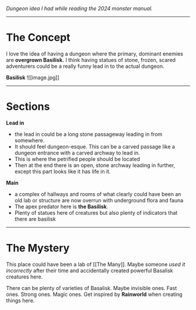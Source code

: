 
*Dungeon idea I had while reading the 2024 monster manual.*

_ _ _ _
# The Concept
I love the idea of having a dungeon where the primary, dominant enemies are **overgrown Basilisk.** I think having statues of stone, frozen, scared adventurers could be a really funny lead in to the actual dungeon. 

**Basilisk**
![[image.jpg]]

___
# Sections
**Lead in**
- the lead in could be a long stone passageway leading in from somewhere.
- It should feel dungeon-esque. This can be a carved passage like a dungeon entrance with a carved archway to lead in.
- This is where the petrified people should be located
- Then at the end there is an open, stone archway leading in further, except this part looks like it has life in it. 

**Main**
- a complex of hallways and rooms of what clearly could have been an old lab or structure are now overrun with underground flora and fauna
- The apex predator here is **the Basilisk**. 
- Plenty of statues here of creatures but also plenty of indicators that there are basilisk

___
# The Mystery
This place could have been a lab of [[The Many]]. Maybe someone *used it incorrectly* after their time and accidentally created powerful Basalisk creatures here. 

There can be plenty of varieties of Basalisk. Maybe invisible ones. Fast ones. Strong ones. Magic ones. Get inspired by **Rainworld** when creating things here. 